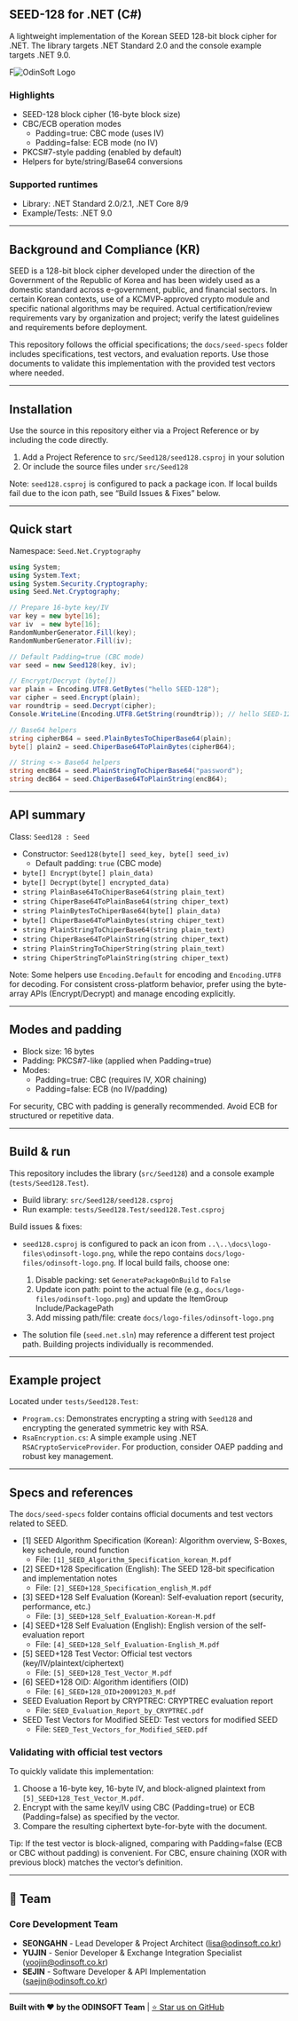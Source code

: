 ## SEED-128 for .NET (C#)

A lightweight implementation of the Korean SEED 128-bit block cipher for .NET. The library targets .NET Standard 2.0 and the console example targets .NET 9.0.

F![OdinSoft Logo](./docs/logo-files/odinsoft-logo.png)

### Highlights

- SEED-128 block cipher (16-byte block size)
- CBC/ECB operation modes
	- Padding=true: CBC mode (uses IV)
	- Padding=false: ECB mode (no IV)
- PKCS#7-style padding (enabled by default)
- Helpers for byte/string/Base64 conversions

### Supported runtimes

- Library: .NET Standard 2.0/2.1, .NET Core 8/9
- Example/Tests: .NET 9.0

---

## Background and Compliance (KR)

SEED is a 128-bit block cipher developed under the direction of the Government of the Republic of Korea and has been widely used as a domestic standard across e-government, public, and financial sectors. In certain Korean contexts, use of a KCMVP-approved crypto module and specific national algorithms may be required. Actual certification/review requirements vary by organization and project; verify the latest guidelines and requirements before deployment.

This repository follows the official specifications; the `docs/seed-specs` folder includes specifications, test vectors, and evaluation reports. Use those documents to validate this implementation with the provided test vectors where needed.

---

## Installation

Use the source in this repository either via a Project Reference or by including the code directly.

1) Add a Project Reference to `src/Seed128/seed128.csproj` in your solution
2) Or include the source files under `src/Seed128`

Note: `seed128.csproj` is configured to pack a package icon. If local builds fail due to the icon path, see “Build Issues & Fixes” below.

---

## Quick start

Namespace: `Seed.Net.Cryptography`

```csharp
using System;
using System.Text;
using System.Security.Cryptography;
using Seed.Net.Cryptography;

// Prepare 16-byte key/IV
var key = new byte[16];
var iv  = new byte[16];
RandomNumberGenerator.Fill(key);
RandomNumberGenerator.Fill(iv);

// Default Padding=true (CBC mode)
var seed = new Seed128(key, iv);

// Encrypt/Decrypt (byte[])
var plain = Encoding.UTF8.GetBytes("hello SEED-128");
var cipher = seed.Encrypt(plain);
var roundtrip = seed.Decrypt(cipher);
Console.WriteLine(Encoding.UTF8.GetString(roundtrip)); // hello SEED-128

// Base64 helpers
string cipherB64 = seed.PlainBytesToChiperBase64(plain);
byte[] plain2 = seed.ChiperBase64ToPlainBytes(cipherB64);

// String <-> Base64 helpers
string encB64 = seed.PlainStringToChiperBase64("password");
string decB64 = seed.ChiperBase64ToPlainString(encB64);
```

---

## API summary

Class: `Seed128 : Seed`

- Constructor: `Seed128(byte[] seed_key, byte[] seed_iv)`
	- Default padding: `true` (CBC mode)
- `byte[] Encrypt(byte[] plain_data)`
- `byte[] Decrypt(byte[] encrypted_data)`
- `string PlainBase64ToChiperBase64(string plain_text)`
- `string ChiperBase64ToPlainBase64(string chiper_text)`
- `string PlainBytesToChiperBase64(byte[] plain_data)`
- `byte[] ChiperBase64ToPlainBytes(string chiper_text)`
- `string PlainStringToChiperBase64(string plain_text)`
- `string ChiperBase64ToPlainString(string chiper_text)`
- `string PlainStringToChiperString(string plain_text)`
- `string ChiperStringToPlainString(string chiper_text)`

Note: Some helpers use `Encoding.Default` for encoding and `Encoding.UTF8` for decoding. For consistent cross-platform behavior, prefer using the byte-array APIs (Encrypt/Decrypt) and manage encoding explicitly.

---

## Modes and padding

- Block size: 16 bytes
- Padding: PKCS#7-like (applied when Padding=true)
- Modes:
	- Padding=true: CBC (requires IV, XOR chaining)
	- Padding=false: ECB (no IV/padding)

For security, CBC with padding is generally recommended. Avoid ECB for structured or repetitive data.

---

## Build & run

This repository includes the library (`src/Seed128`) and a console example (`tests/Seed128.Test`).

- Build library: `src/Seed128/seed128.csproj`
- Run example: `tests/Seed128.Test/seed128.Test.csproj`

Build issues & fixes:

- `seed128.csproj` is configured to pack an icon from `..\..\docs\logo-files\odinsoft-logo.png`, while the repo contains `docs/logo-files/odinsoft-logo.png`. If local build fails, choose one:
	1) Disable packing: set `GeneratePackageOnBuild` to `False`
	2) Update icon path: point to the actual file (e.g., `docs/logo-files/odinsoft-logo.png`) and update the ItemGroup Include/PackagePath
	3) Add missing path/file: create `docs/logo-files/odinsoft-logo.png`

- The solution file (`seed.net.sln`) may reference a different test project path. Building projects individually is recommended.

---

## Example project

Located under `tests/Seed128.Test`:

- `Program.cs`: Demonstrates encrypting a string with `Seed128` and encrypting the generated symmetric key with RSA.
- `RsaEncryption.cs`: A simple example using .NET `RSACryptoServiceProvider`. For production, consider OAEP padding and robust key management.

---

## Specs and references

The `docs/seed-specs` folder contains official documents and test vectors related to SEED.

- [1] SEED Algorithm Specification (Korean): Algorithm overview, S-Boxes, key schedule, round function
	- File: `[1]_SEED_Algorithm_Specification_korean_M.pdf`
- [2] SEED+128 Specification (English): The SEED 128-bit specification and implementation notes
	- File: `[2]_SEED+128_Specification_english_M.pdf`
- [3] SEED+128 Self Evaluation (Korean): Self-evaluation report (security, performance, etc.)
	- File: `[3]_SEED+128_Self_Evaluation-Korean-M.pdf`
- [4] SEED+128 Self Evaluation (English): English version of the self-evaluation report
	- File: `[4]_SEED+128_Self_Evaluation-English_M.pdf`
- [5] SEED+128 Test Vector: Official test vectors (key/IV/plaintext/ciphertext)
	- File: `[5]_SEED+128_Test_Vector_M.pdf`
- [6] SEED+128 OID: Algorithm identifiers (OID)
	- File: `[6]_SEED+128_OID+20091203_M.pdf`
- SEED Evaluation Report by CRYPTREC: CRYPTREC evaluation report
	- File: `SEED_Evaluation_Report_by_CRYPTREC.pdf`
- SEED Test Vectors for Modified SEED: Test vectors for modified SEED
	- File: `SEED_Test_Vectors_for_Modified_SEED.pdf`

### Validating with official test vectors

To quickly validate this implementation:

1) Choose a 16-byte key, 16-byte IV, and block-aligned plaintext from `[5]_SEED+128_Test_Vector_M.pdf`.
2) Encrypt with the same key/IV using CBC (Padding=true) or ECB (Padding=false) as specified by the vector.
3) Compare the resulting ciphertext byte-for-byte with the document.

Tip: If the test vector is block-aligned, comparing with Padding=false (ECB or CBC without padding) is convenient. For CBC, ensure chaining (XOR with previous block) matches the vector’s definition.

---

## 👥 Team

### **Core Development Team**
- **SEONGAHN** - Lead Developer & Project Architect ([lisa@odinsoft.co.kr](mailto:lisa@odinsoft.co.kr))
- **YUJIN** - Senior Developer & Exchange Integration Specialist ([yoojin@odinsoft.co.kr](mailto:yoojin@odinsoft.co.kr))
- **SEJIN** - Software Developer & API Implementation ([saejin@odinsoft.co.kr](mailto:saejin@odinsoft.co.kr))

---

**Built with ❤️ by the ODINSOFT Team** | [⭐ Star us on GitHub](https://github.com/odinsoft-lab/seed.net)